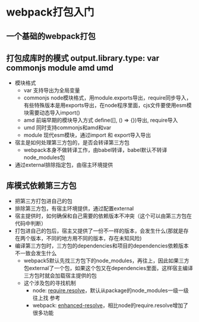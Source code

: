 # webpack打包入门

## 一个基础的webpack打包

## 打包成库时的模式 output.library.type: var commonjs  module amd umd
- 模块格式
  - var 支持导出为全局变量
  - commonjs  node模块格式，用module.exports导出，require同步导入，有些特殊版本是用exports导出，在node程序里面，cjs文件要使用esm模块需要动态导入import()
  - amd 前端早期的模块导入方式 define([], () => {})导出, require导入
  - umd 同时支持commonjs和amd和var
  - module 现代esm模块，通过import 和 export导入导出
- 宿主是如何处理第三方包的，是否会转译第三方包
  - webpack本身不做转译工作，由babel转译，babel默认不转译node_modules包
- 通过external排除指定包，由宿主环境提供

## 库模式依赖第三方包
- 把第三方打包进自己的包
- 排除第三方包，有宿主环境提供，通过配置external
- 宿主提供时，如何确保和自己需要的依赖版本不冲突（这个可以由第三方包在代码中判断）
- 打包进自己的包后，宿主又提供了一份不一样的版本，会发生什么(那就是存在两个版本，不同的地方用不同的版本，存在未知风险)
- 编译第三方包时，三方包的dependencies和项目的dependencies依赖版本不一致会发生什么
  - webpack5默认先找三方包下的node_modules，再往上，因此如果三方包external了一个包，如果这个包又在dependencies里面，这样宿主编译三方包时就会加载宿主提供的包
  - 这个涉及包的寻找机制
    - node:  [require.resolve](https://juejin.cn/post/6844904055806885895)，默认从package的node_modules一级一级往上找 参考
    - webpack: [enhanced-resolve](https://juejin.cn/post/6844904056633327630)，相比node的require.resolve增加了很多功能
